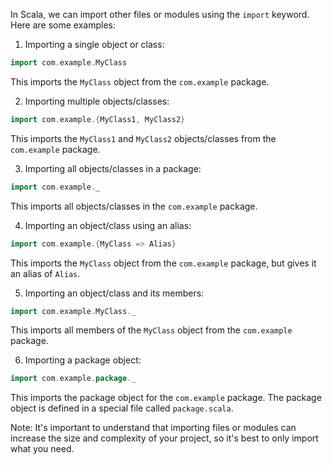 In Scala, we can import other files or modules using the `import` keyword. Here are some examples:

1. Importing a single object or class:

```scala
import com.example.MyClass
```

This imports the `MyClass` object from the `com.example` package.

2. Importing multiple objects/classes:

```scala
import com.example.{MyClass1, MyClass2}
```

This imports the `MyClass1` and `MyClass2` objects/classes from the `com.example` package.

3. Importing all objects/classes in a package:

```scala
import com.example._
```

This imports all objects/classes in the `com.example` package.

4. Importing an object/class using an alias:

```scala
import com.example.{MyClass => Alias}
```

This imports the `MyClass` object from the `com.example` package, but gives it an alias of `Alias`.

5. Importing an object/class and its members:

```scala
import com.example.MyClass._
```

This imports all members of the `MyClass` object from the `com.example` package.

6. Importing a package object:

```scala
import com.example.package._
```

This imports the package object for the `com.example` package. The package object is defined in a special file called `package.scala`.

Note: It's important to understand that importing files or modules can increase the size and complexity of your project, so it's best to only import what you need.